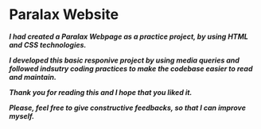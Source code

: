 # Paralax Website

**_I had created a Paralax Webpage as a practice project, by using HTML and CSS technologies._**

**_I developed this basic responive project by using media queries and followed indsutry coding practices to make the codebase easier to read and maintain._**

**_Thank you for reading this and I hope that you liked it._**

**_Please, feel free to give constructive feedbacks, so that I can improve myself._**
